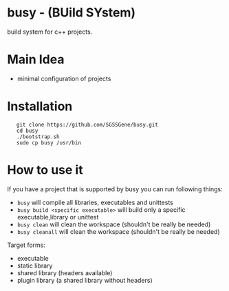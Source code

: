 # busy - (BUild SYstem)
build system for c++ projects.


Main Idea
=========
- minimal configuration of projects

Installation
============

```
   git clone https://github.com/SGSSGene/busy.git
   cd busy
   ./bootstrap.sh
   sudo cp busy /usr/bin
```


How to use it
=============
If you have a project that is supported by busy you can run following things:
- `busy` will compile all libraries, executables and unittests
- `busy build <specific executable>` will build only a specific executable,library or unittest
- `busy clean` will clean the workspace (shouldn't be really be needed)
- `busy cleanall` will clean the workspace (shouldn't be really be needed)


Target forms:
- executable
- static library
- shared library (headers available)
- plugin library  (a shared library without headers)


